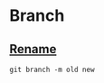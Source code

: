 # Branch

## [Rename](https://careerkarma.com/blog/git-rename-branch/)

```shell
git branch -m old new
```
